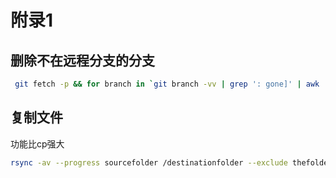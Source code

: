 # 附录1

## 删除不在远程分支的分支

```bash
 git fetch -p && for branch in `git branch -vv | grep ': gone]' | awk '{print $1}'`; do git branch -D $branch; done
```

## 复制文件

功能比cp强大

```bash
rsync -av --progress sourcefolder /destinationfolder --exclude thefoldertoexclude
```

